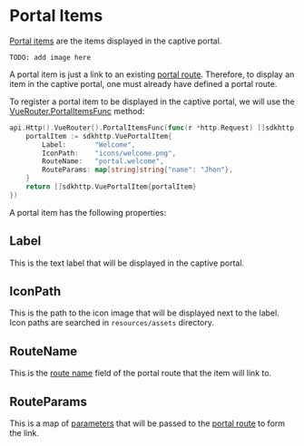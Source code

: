 # Portal Items

[Portal items](../api/http-api.md#portalitem) are the items displayed in the captive portal.

```
TODO: add image here
```

A portal item is just a link to an existing [portal route](./routes-and-links.md#portal-routes). Therefore, to display an item in the captive portal, one must already have defined a portal route.

To register a portal item to be displayed in the captive portal, we will use the [VueRouter.PortalItemsFunc](../api/vue-router.md#portalitemsfunc) method:

```go
api.Http().VueRouter().PortalItemsFunc(func(r *http.Request) []sdkhttp.VuePortalItem {
    portalItem := sdkhttp.VuePortalItem{
        Label:       "Welcome",
        IconPath:    "icons/welcome.png",
        RouteName:   "portal.welcome",
        RouteParams: map[string]string{"name": "Jhon"},
    }
    return []sdkhttp.VuePortalItem{portalItem}
})
```

A portal item has the following properties:

## Label
This is the text label that will be displayed in the captive portal.

## IconPath
This is the path to the icon image that will be displayed next to the label. Icon paths are searched in `resources/assets` directory.

## RouteName
This is the [route name](./routes-and-links.md#routename) field of the portal route that the item will link to.

## RouteParams
This is a map of [parameters](./routes-and-links.md#route-params) that will be passed to the [portal route](./routes-and-links.md#portal-routes) to form the link.
